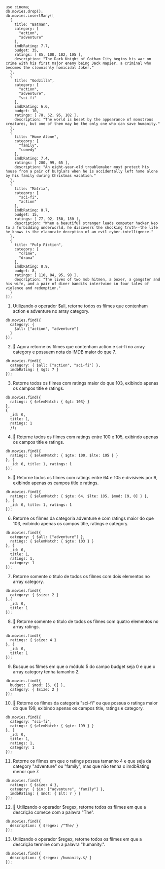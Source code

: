 ```
use cinema;
db.movies.drop();
db.movies.insertMany([
  {
    title: "Batman",
    category: [
      "action",
      "adventure"
    ],
    imdbRating: 7.7,
    budget: 35,
    ratings: [ 85, 100, 102, 105 ],
    description: "The Dark Knight of Gotham City begins his war on crime with his first major enemy being Jack Napier, a criminal who becomes the clownishly homicidal Joker."
  },
  {
    title: "Godzilla",
    category: [
      "action",
      "adventure",
      "sci-fi"
    ],
    imdbRating: 6.6,
    budget: 10,
    ratings: [ 78, 52, 95, 102 ],
    description: "The world is beset by the appearance of monstrous creatures, but one of them may be the only one who can save humanity."
  },
  {
    title: "Home Alone",
    category: [
      "family",
      "comedy"
    ],
    imdbRating: 7.4,
    ratings: [ 200, 99, 65 ],
    description: "An eight-year-old troublemaker must protect his house from a pair of burglars when he is accidentally left home alone by his family during Christmas vacation."
  },
  {
    title: "Matrix",
    category: [
      "sci-fi",
      "action"
    ],
    imdbRating: 8.7,
    budget: 15,
    ratings: [ 77, 92, 150, 180 ],
    description: "When a beautiful stranger leads computer hacker Neo to a forbidding underworld, he discovers the shocking truth--the life he knows is the elaborate deception of an evil cyber-intelligence."
  },
  {
    title: "Pulp Fiction",
    category: [
      "crime",
      "drama"
    ],
    imdbRating: 8.9,
    budget: 8,
    ratings: [ 110, 84, 95, 90 ],
    description: "The lives of two mob hitmen, a boxer, a gangster and his wife, and a pair of diner bandits intertwine in four tales of violence and redemption."
  }
]);
```

1. Utilizando o operador $all, retorne todos os filmes que contenham action e adventure no array category.
```
db.movies.find({
  category: {
    $all: ["action", "adventure"]
  }
});
```
2. 🚀 Agora retorne os filmes que contenham action e sci-fi no array category e possuem nota do IMDB maior do que 7.
```
db.movies.find({
  category: { $all: ["action", "sci-fi"] },
  imdbRating: { $gt: 7 }
});
```
3. Retorne todos os filmes com ratings maior do que 103, exibindo apenas os campos title e ratings.
```
db.movies.find({
  ratings: { $elemMatch: { $gt: 103} }
},
{
  _id: 0,
  title: 1,
  ratings: 1
  });
```
4. 🚀 Retorne todos os filmes com ratings entre 100 e 105, exibindo apenas os campos title e ratings.
```
db.movies.find({
  ratings: { $elemMatch: { $gte: 100, $lte: 105 } }
}, {
  _id: 0, title: 1, ratings: 1
});
```
5. 🚀 Retorne todos os filmes com ratings entre 64 e 105 e divisíveis por 9, exibindo apenas os campos title e ratings.
```
db.movies.find({
  ratings: { $elemMatch: { $gte: 64, $lte: 105, $mod: [9, 0] } },
}, {
  _id: 0, title: 1, ratings: 1
});
```
6. Retorne os filmes da categoria adventure e com ratings maior do que 103, exibindo apenas os campos title, ratings e category.
```
db.movies.find({
  category: { $all: ["adventure"] },
  ratings: { $elemMatch: { $gte: 103 } }
}, {
  _id: 0,
  title: 1,
  ratings: 1,
  category: 1
});
```
7. Retorne somente o título de todos os filmes com dois elementos no array category.
```
db.movies.find({
  category: { $size: 2 }
},{
  _id: 0,
  title: 1
});
```
8. 🚀 Retorne somente o título de todos os filmes com quatro elementos no array ratings.
```
db.movies.find({
  ratings: { $size: 4 }
}, {
  _id: 0,
  title: 1
});
```
9. Busque os filmes em que o módulo 5 do campo budget seja 0 e que o array category tenha tamanho 2.
```
db.movies.find({
  budget: { $mod: [5, 0] },
  category: { $size: 2 }
});
```
10. 🚀 Retorne os filmes da categoria "sci-fi" ou que possua o ratings maior do que 199, exibindo apenas os campos title, ratings e category.
```
db.movies.find({
  category: "sci-fi",
  ratings: { $elemMatch: { $gte: 199 } }
}, {
  _id: 0,
  title: 1,
  ratings: 1,
  category: 1
});
```
11. Retorne os filmes em que o ratings possua tamanho 4 e que seja da category "adventure" ou "family", mas que não tenha o imdbRating menor que 7.
```
db.movies.find({
  ratings: { $size: 4 },
  category: { $in: ["adventure", "family"] },
  imdbRating: { $not: { $lt: 7 } }
});
```
12. 🚀 Utilizando o operador $regex, retorne todos os filmes em que a descrição comece com a palavra "The".
```
db.movies.find({
  description: { $regex: /^The/ }
});
```
13. Utilizando o operador $regex, retorne todos os filmes em que a descrição termine com a palavra "humanity.".
```
db.movies.find({
  description: { $regex: /humanity.$/ }
});
```